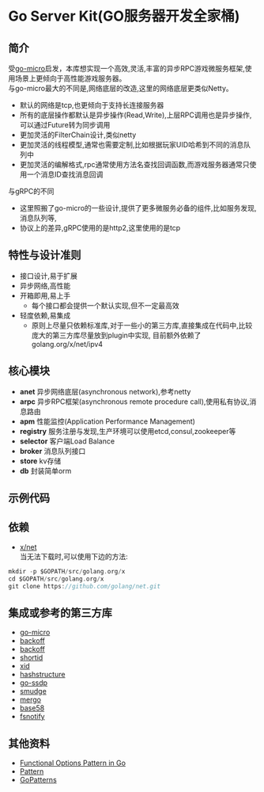 # Go Server Kit(GO服务器开发全家桶)

## 简介
受[go-micro](https://github.com/micro/go-micro)启发，本库想实现一个高效,灵活,丰富的异步RPC游戏微服务框架,使用场景上更倾向于高性能游戏服务器。  
与go-micro最大的不同是,网络底层的改造,这里的网络底层更类似Netty。

* 默认的网络是tcp,也更倾向于支持长连接服务器
* 所有的底层操作都默认是异步操作(Read,Write),上层RPC调用也是异步操作,可以通过Future转为同步调用
* 更加灵活的FilterChain设计,类似netty
* 更加灵活的线程模型,通常也需要定制,比如根据玩家UID哈希到不同的消息队列中
* 更加灵活的编解格式,rpc通常使用方法名查找回调函数,而游戏服务器通常只使用一个消息ID查找消息回调

与gRPC的不同
* 这里照搬了go-micro的一些设计,提供了更多微服务必备的组件,比如服务发现,消息队列等,
* 协议上的差异,gRPC使用的是http2,这里使用的是tcp

## 特性与设计准则
* 接口设计,易于扩展
* 异步网络,高性能
* 开箱即用,易上手
  - 每个接口都会提供一个默认实现,但不一定最高效
* 轻度依赖,易集成
  - 原则上尽量只依赖标准库,对于一些小的第三方库,直接集成在代码中,比较庞大的第三方库尽量放到plugin中实现,
  目前额外依赖了golang.org/x/net/ipv4

## 核心模块
- **anet** 异步网络底层(asynchronous network),参考netty
- **arpc** 异步RPC框架(asynchronous remote procedure call),使用私有协议,消息路由
- **apm**  性能监控(Application Performance Management)
- **registry** 服务注册与发现,生产环境可以使用etcd,consul,zookeeper等
- **selector** 客户端Load Balance
- **broker** 消息队列接口
- **store** kv存储
- **db** 封装简单orm

## 示例代码

## 依赖
- [x/net](https://golang.org/x/net/ipv4)  
  当无法下载时,可以使用下边的方法:
``` go
mkdir -p $GOPATH/src/golang.org/x
cd $GOPATH/src/golang.org/x
git clone https://github.com/golang/net.git
```

## 集成或参考的第三方库
- [go-micro](https://github.com/micro/go-micro)
- [backoff](https://github.com/cenkalti/backoff)
- [backoff](https://github.com/rfyiamcool/backoff)
- [shortid](https://github.com/teris-io/shortid)
- [xid](https://github.com/rs/xid)
- [hashstructure](https://github.com/mitchellh/hashstructure)
- [go-ssdp](https://github.com/koron/go-ssdp)
- [smudge](https://github.com/clockworksoul/smudge)
- [mergo](https://github.com/imdario/mergo)
- [base58](https://github.com/mr-tron/base58)
- [fsnotify](https://github.com/fsnotify/fsnotify)

## 其他资料
- [Functional Options Pattern in Go](https://halls-of-valhalla.org/beta/articles/functional-options-pattern-in-go,54/)
- [Pattern](https://www.jianshu.com/p/5a3a09894bb5)
- [GoPatterns](https://books.studygolang.com/go-patterns/)